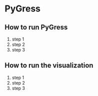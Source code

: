 # PyGress

## How to run PyGress
1. step 1
2. step 2
3. step 3

## How to run the visualization
1. step 1
2. step 2
3. step 3
